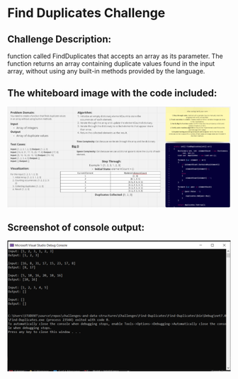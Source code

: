 # Find Duplicates Challenge

## Challenge Description:
function called FindDuplicates that accepts an array as its parameter. The function returns an array containing duplicate values found in the input array, without using any built-in methods provided by the language.

## The whiteboard image with the code included:
![Whiteboard Image](Assets/Find%20Duplicates%20in%20Array.PNG)

## Screenshot of console output:
![Console Output](Assets/screenshot%20of%20console%20output.PNG)







